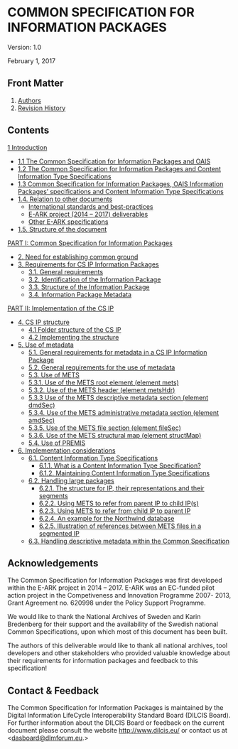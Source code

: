 COMMON SPECIFICATION FOR INFORMATION PACKAGES
=============================================

Version: 1.0

February 1, 2017

Front Matter
------------
1. [Authors](authors)
2. [Revision History](history)

Contents
--------
[1 Introduction](introduction)
- [1.1 The Common Specification for Information Packages and OAIS](introduction#11-the-common-specification-for-information-packages-and-oais)
- [1.2 The Common Specification for Information Packages and Content Information Type Specifications](introduction#12-the-common-specification-for-information-packages-and-content-information-type-specifications)
- [1.3 Common Specification for Information Packages, OAIS Information Packages’ specifications and Content Information Type Specifications](introduction#13-common-specification-for-information-packages-oais-information-packages-specifications-and-content-information-type-specifications)
- [1.4. Relation to other documents](introduction#14-relation-to-other-documents)
	- [International standards and best-practices](#international-standards-and-best-practices)
	- [E-ARK project (2014 – 2017) deliverables](#e-ark-project-2014-2017-deliverables)
	- [Other E-ARK specifications](#other-e-ark-specifications)
- [1.5. Structure of the document](introduction#15-structure-of-the-document)

[PART I: Common Specification for Information Packages](specification#part-i-common-specification-for-information-packages)
- [2.	Need for establishing common ground](specification/common-ground)
- [3. Requirements for CS IP Information Packages](specification/requirements)
	- [3.1. General requirements](specification/requirements#31-general-requirements)
	- [3.2. Identification of the Information Package](specification/requirements#32-identification-of-the-information-package)
	- [3.3.	Structure of the Information Package](specification/requirements#33-structure-of-the-information-package)
	- [3.4.	Information Package Metadata](specification/requirements#34-information-package-metadata)

[PART II: Implementation of the CS IP](implementation)
- [4.	CS IP structure](implementation/structure/)
  - [4.1 Folder structure of the CS IP](implementation/structure/#41-folder-structure-of-the-cs-ip)
  - [4.2 Implementing the structure](implementation/structure/#42-implementing-the-structure)
- [5. Use of metadata](implementation/metadata/)
	- [5.1. General requirements for metadata in a CS IP Information Package](implementation/metadata/#51-general-requirements-for-metadata-in-a-cs-ip-information-package)
	- [5.2. General requirements for the use of metadata](implementation/metadata/#52-general-requirements-for-the-use-of-metadata)
	- [5.3. Use of METS](implementation/metadata/#53-use-of-mets)
    - [5.3.1.	Use of the METS root element (element mets)](implementation/metadata/#531-use-of-the-mets-root-element-element-mets)
    - [5.3.2.	Use of the METS header (element metsHdr)](implementation/metadata/#532-use-of-the-mets-header-element-metshdr)
    - [5.3.3 Use of the METS descriptive metadata section (element dmdSec)](implementation/metadata/#533-use-of-the-mets-descriptive-metadata-section-element-dmdsec)
    - [5.3.4.	Use of the METS administrative metadata section (element amdSec)](implementation/metadata/#534-use-of-the-mets-administrative-metadata-section-element-amdsec)
    - [5.3.5.	Use of the METS file section (element fileSec)](implementation/metadata/#535-use-of-the-mets-file-section-element-filesec)
    - [5.3.6.	Use of the METS structural map (element structMap)](implementation/metadata/#536-use-of-the-mets-structural-map-element-structmap)
	- [5.4. Use of PREMIS](implementation/metadata/#54-use-of-premis/)
- [6. Implementation considerations](implementation/considerations/)
  - [6.1.	Content Information Type Specifications](implementation/considerations/#61-content-information-type-specifications)
    - [6.1.1.	What is a Content Information Type Specification?](implementation/considerations/#611-what-is-a-content-information-type-specification)
    - [6.1.2.	Maintaining Content Information Type Specifications](implementation/considerations/#612-maintaining-content-information-type-specifications)
  - [6.2. Handling large packages](implementation/considerations/#62-handling-large-packages)
    - [6.2.1.	The structure for IP, their representations and their segments](implementation/considerations/#621-the-structure-for-ip-their-representations-and-their-segments)
    - [6.2.2.	Using METS to refer from parent IP to child IP(s)](implementation/considerations/#622-using-mets-to-refer-from-parent-ip-to-child-ips)
    - [6.2.3.	Using METS to refer from child IP to parent IP](implementation/considerations/#623-using-mets-to-refer-from-child-ip-to-parent-ip)
    - [6.2.4.	An example for the Northwind database](implementation/considerations/#624-an-example-for-the-northwind-database)
    - [6.2.5.	Illustration of references between METS files in a segmented IP](implementation/considerations/#625-illustration-of-references-between-mets-files-in-a-segmented-ip)
  - [6.3.	Handling descriptive metadata within the Common Specification](implementation/considerations/#63-handling-descriptive-metadata-within-the-common-specification)

Acknowledgements
----------------
The Common Specification for Information Packages was first developed within the E-ARK project in 2014 – 2017. E-ARK was an EC-funded pilot action project in the Competiveness and Innovation Programme 2007- 2013, Grant Agreement no. 620998 under the Policy Support Programme.

We would like to thank the National Archives of Sweden and Karin Bredenberg for their support and the availability of the Swedish national Common Specifications, upon which most of this document has been built.

The authors of this deliverable would like to thank all national archives, tool developers and other stakeholders who provided valuable knowledge about their requirements for information packages and feedback to this specification!

Contact & Feedback
------------------
The Common Specification for Information Packages is maintained by the Digital Information LifeCycle
Interoperability Standard Board (DILCIS Board). For further information about the DILCIS Board or feedback
on the current document please consult the website http://www.dilcis.eu/ or contact us at
<dasboard@dlmforum.eu.>
 
